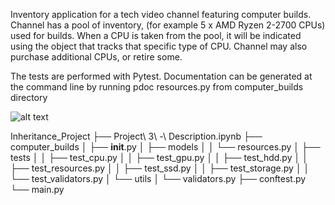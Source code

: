 Inventory application for a tech video channel featuring computer builds.
Channel has a pool of inventory, (for example 5 x AMD Ryzen 2-2700 CPUs) used for builds.
When a CPU is taken from the pool, it will be indicated using the object that tracks that 
specific type of CPU. Channel may also purchase additional CPUs, or retire some.

The tests are performed with Pytest.
Documentation can be generated at the command line by running
pdoc resources.py from computer_builds directory

![alt text](https://github.com/dapopov-st/Inventory-classes-with-pytest-and-pdoc/blob/[branch]/directory_struct.jpg?raw=true)

Inheritance_Project
├── Project\ 3\ -\ Description.ipynb
├── computer_builds
│   ├── __init__.py
│   ├── models
│   │   └── resources.py
│   ├── tests
│   │   ├── test_cpu.py
│   │   ├── test_gpu.py
│   │   ├── test_hdd.py
│   │   ├── test_resources.py
│   │   ├── test_ssd.py
│   │   ├── test_storage.py
│   │   └── test_validators.py
│   └── utils
│       └── validators.py
├── conftest.py
└── main.py
